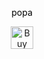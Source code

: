 <p align="center">
    <p align="center" style="color: black;">popa</p>
    <p align="center" href='https://ko-fi.com/P5P511CQ71' target='_blank'><img height='36' style='border:0px;height:36px;' src='https://storage.ko-fi.com/cdn/kofi2.png?v=3' border='0' alt='Buy Me a Coffee at ko-fi.com' /></p>
<p></p>
</p>
